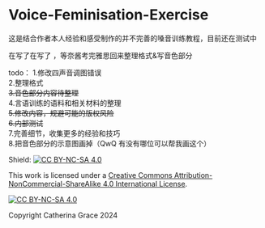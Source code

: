 # Voice-Feminisation-Exercise
这是结合作者本人经验和感受制作的并不完善的嗓音训练教程，目前还在测试中  

在写了在写了 ，等奈酱考完雅思回来整理格式&写音色部分

todo：
1.修改四声音调图错误  
2.整理格式  
~~3.音色部分内容待整理~~   
4.言语训练的语料和相关材料的整理  
~~5.修改内容，规避可能的版权风险~~  
~~6.内部测试~~  
7.完善细节，收集更多的经验和技巧  
8.把音色部分的示意图画掉（QwQ 有没有哪位可以帮我画这个）  

Shield: [![CC BY-NC-SA 4.0][cc-by-nc-sa-shield]][cc-by-nc-sa]

This work is licensed under a
[Creative Commons Attribution-NonCommercial-ShareAlike 4.0 International License][cc-by-nc-sa].

[![CC BY-NC-SA 4.0][cc-by-nc-sa-image]][cc-by-nc-sa]

[cc-by-nc-sa]: http://creativecommons.org/licenses/by-nc-sa/4.0/
[cc-by-nc-sa-image]: https://licensebuttons.net/l/by-nc-sa/4.0/88x31.png
[cc-by-nc-sa-shield]: https://img.shields.io/badge/License-CC%20BY--NC--SA%204.0-lightgrey.svg


Copyright Catherina Grace 2024
